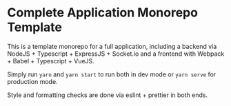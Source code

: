 # Complete Application Monorepo Template

This is a template monorepo for a full application, including a backend via NodeJS + Typescript  + ExpressJS + Socket.io and a frontend with Webpack + Babel + Typescript + VueJS.

Simply run `yarn` and `yarn start` to run both in dev mode or `yarn serve` for production mode.

Style and formatting checks are done via eslint + prettier in both ends.

